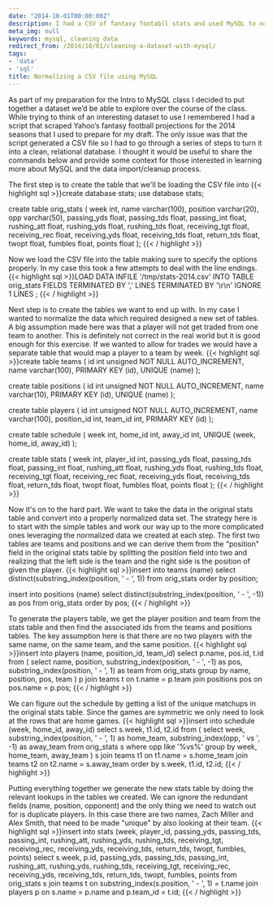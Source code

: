 ```yaml
---
date: "2014-10-01T00:00:00Z"
description: I had a CSV of fantasy footabll stats and used MySQL to normalize it.
meta_img: null
keywords: mysql, cleaning data
redirect_from: /2014/10/01/cleaning-a-dataset-with-mysql/
tags:
- 'data'
- 'sql'
title: Normalizing a CSV file using MySQL
---
```


As part of my preparation for the Intro to MySQL class I decided to put together a dataset we’d be able to explore over the course of the class. While trying to think of an interesting dataset to use I remembered I had a script that scraped Yahoo’s fantasy football projections for the 2014 seasons that I used to prepare for my draft. The only issue was that the script generated a CSV file so I had to go through a series of steps to turn it into a clean, relational database. I thought it would be useful to share the commands below and provide some context for those interested in learning more about MySQL and the data import/cleanup process.

The first step is to create the table that we'll be loading the CSV file into
{{< highlight sql >}}create database stats;
use database stats;

create table orig_stats (
  week int,
  name varchar(100),
  position varchar(20),
  opp varchar(50),
  passing_yds float,
  passing_tds float,
  passing_int float,
  rushing_att float,
  rushing_yds float,
  rushing_tds float,
  receiving_tgt float,
  receiving_rec float,
  receiving_yds float,
  receiving_tds float,
  return_tds float,
  twopt float,
  fumbles float,
  points float
);
{{< / highlight >}}

Now we load the CSV file into the table making sure to specify the options properly. In my case this took a few attempts to deal with the line endings.
{{< highlight sql >}}LOAD DATA INFILE '/tmp/stats-2014.csv'
INTO TABLE orig_stats
FIELDS TERMINATED BY ','
LINES TERMINATED BY '\r\n'
IGNORE 1 LINES ;
{{< / highlight >}}

Next step is to create the tables we want to end up with. In my case I wanted to normalize the data which required designed a new set of tables. A big assumption made here was that a player will not get traded from one team to another. This is definitely not correct in the real world but it is good enough for this exercise. If we wanted to allow for trades we would have a separate table that would map a player to a team by week.
{{< highlight sql >}}create table teams (
  id int unsigned NOT NULL AUTO_INCREMENT,
  name varchar(100),
  PRIMARY KEY (id),
  UNIQUE (name)
);

create table positions (
  id int unsigned NOT NULL AUTO_INCREMENT,
  name varchar(10),
  PRIMARY KEY (id),
  UNIQUE (name)
);

create table players (
  id int unsigned NOT NULL AUTO_INCREMENT,
  name varchar(100),
  position_id int,
  team_id int,
  PRIMARY KEY (id)
);

create table schedule (
  week int,
  home_id int,
  away_id int,
  UNIQUE (week, home_id, away_id)
);

create table stats (
  week int,
  player_id int,
  passing_yds float,
  passing_tds float,
  passing_int float,
  rushing_att float,
  rushing_yds float,
  rushing_tds float,
  receiving_tgt float,
  receiving_rec float,
  receiving_yds float,
  receiving_tds float,
  return_tds float,
  twopt float,
  fumbles float,
  points float
);
{{< / highlight >}}

Now it's on to the hard part. We want to take the data in the original stats table and convert into a properly normalized data set. The strategy here is to start with the simple tables and work our way up to the more complicated ones leveraging the normalized data we created at each step. The first two tables are teams and positions and we can derive them from the "position" field in the original stats table by splitting the position field into two and realizing that the left side is the team and the right side is the position of given the player.
{{< highlight sql >}}insert into teams
  (name)
  select distinct(substring_index(position, ' - ', 1))
  from orig_stats order by position;

insert into positions
  (name)
  select distinct(substring_index(position, ' - ', -1)) as pos
  from orig_stats order by pos;
{{< / highlight >}}

To generate the players table, we get the player position and team from the stats table and then find the associated ids from the teams and positions tables. The key assumption here is that there are no two players with the same name, on the same team, and the same position.
{{< highlight sql >}}insert into players
  (name, position_id, team_id)
  select p.name, pos.id, t.id
  from (
    select name, position,
      substring_index(position, ' - ', -1) as pos,
      substring_index(position, ' - ', 1) as team
    from orig_stats
    group by name, position, pos, team
  ) p
  join teams t on t.name = p.team
  join positions pos on pos.name = p.pos;
{{< / highlight >}}

We can figure out the schedule by getting a list of the unique matchups in the original stats table. Since the games are symmetric we only need to look at the rows that are home games.
{{< highlight sql >}}insert into schedule
  (week, home_id, away_id)
  select s.week, t1.id, t2.id
  from (
    select week,
      substring_index(position, ' - ', 1) as home_team,
      substring_index(opp, ' vs ', -1) as away_team
    from orig_stats s
    where opp like '%vs%'
    group by week, home_team, away_team
  ) s
  join teams t1 on t1.name = s.home_team
  join teams t2 on t2.name = s.away_team
  order by s.week, t1.id, t2.id;
{{< / highlight >}}

Putting everything together we generate the new stats table by doing the relevant lookups in the tables we created. We can ignore the redundant fields (name, position, opponent) and the only thing we need to watch out for is duplicate players. In this case there are two names, Zach Miller and Alex Smith, that need to be made "unique" by also looking at their team.
{{< highlight sql >}}insert into stats
  (week, player_id,
  passing_yds, passing_tds, passing_int, rushing_att, rushing_yds, rushing_tds,
  receiving_tgt, receiving_rec, receiving_yds, receiving_tds, return_tds,
  twopt, fumbles, points)
  select s.week, p.id,
  passing_yds, passing_tds, passing_int, rushing_att, rushing_yds, rushing_tds,
  receiving_tgt, receiving_rec, receiving_yds, receiving_tds, return_tds,
  twopt, fumbles, points
  from orig_stats s
  join teams t on substring_index(s.position, ' - ', 1) = t.name
  join players p on s.name = p.name and p.team_id = t.id;
{{< / highlight >}}
